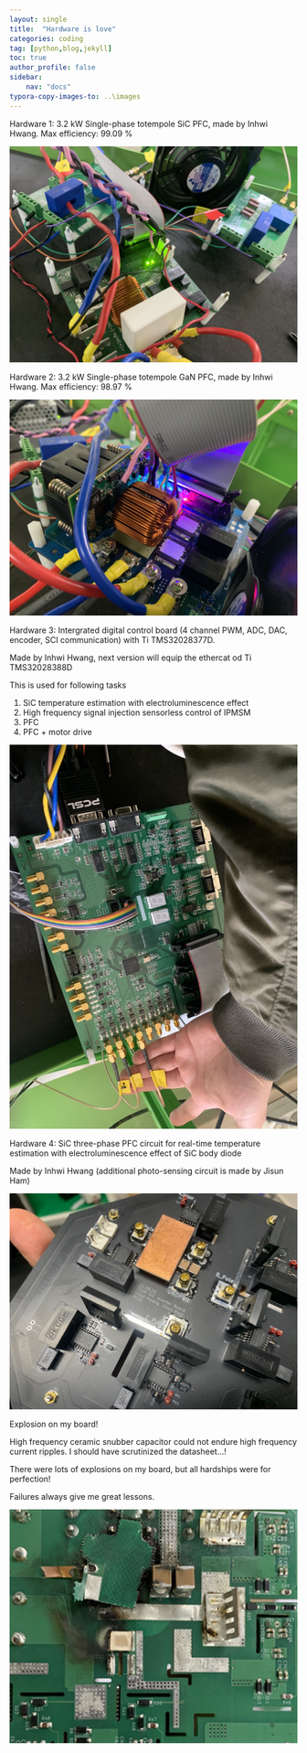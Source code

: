 ```yaml
---
layout: single
title:  "Hardware is love"
categories: coding
tag: [python,blog,jekyll]
toc: true
author_profile: false
sidebar: 
    nav: "docs"
typora-copy-images-to: ..\images
---
```


Hardware 1: 3.2 kW Single-phase totempole SiC PFC, made by Inhwi Hwang.
Max efficiency: 99.09 %

![1](../images/1-16707795765278.png)

Hardware 2: 3.2 kW Single-phase totempole GaN PFC, made by Inhwi Hwang.
Max efficiency: 98.97 %

![2](../images/2-16707795797849.png)

Hardware 3: Intergrated digital control board (4 channel PWM, ADC, DAC, encoder, SCI communication) with Ti TMS32028377D.

Made by Inhwi Hwang, next version will equip the ethercat od Ti TMS32028388D

This is used for following tasks

1. SiC temperature estimation with electroluminescence effect
2. High frequency signal injection sensorless control of IPMSM
3. PFC
4. PFC + motor drive

![3](../images/3-167077958634010.png)

Hardware 4: SiC three-phase PFC circuit for real-time temperature estimation with electroluminescence effect of SiC body diode

Made by Inhwi Hwang (additional photo-sensing circuit is made by Jisun Ham)

![4](../images/4-167077959056611.png)

Explosion on my board!

High frequency ceramic snubber capacitor could not endure high frequency current ripples. I should have scrutinized the datasheet...!

There were lots of explosions on my board, but all hardships were for perfection!

Failures always give me great lessons.

![5](../images/5-167077959446512.png)

